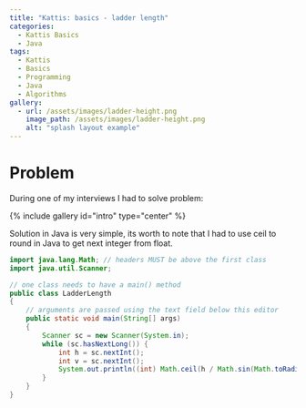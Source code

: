 ```yaml
---
title: "Kattis: basics - ladder length"
categories:
  - Kattis Basics
  - Java
tags:
  - Kattis
  - Basics
  - Programming
  - Java
  - Algorithms
gallery:
  - url: /assets/images/ladder-height.png
    image_path: /assets/images/ladder-height.png
    alt: "splash layout example"
---
```


# Problem
 
During one of my interviews I had to solve problem:

{% include gallery id="intro" type="center" %}


Solution in Java is very simple, its worth to note that I had to use ceil to round in Java to get next integer from float. 

```java 
import java.lang.Math; // headers MUST be above the first class
import java.util.Scanner;

// one class needs to have a main() method
public class LadderLength
{
    // arguments are passed using the text field below this editor
    public static void main(String[] args)
    {
        Scanner sc = new Scanner(System.in);
        while (sc.hasNextLong()) {
            int h = sc.nextInt();
            int v = sc.nextInt();
            System.out.println((int) Math.ceil(h / Math.sin(Math.toRadians(v))));
        }
    }
}

```